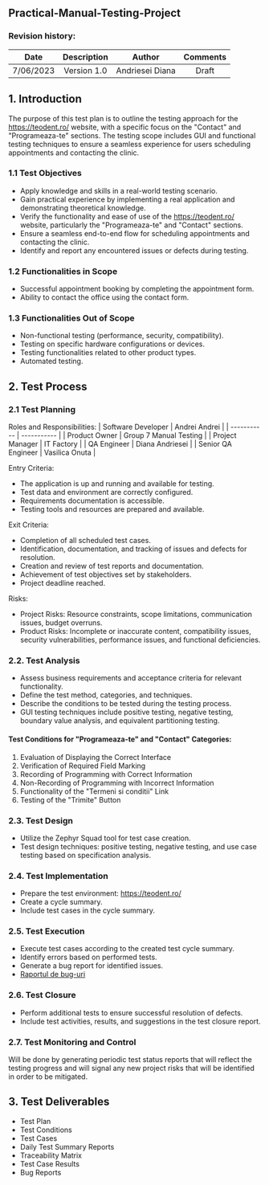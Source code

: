 ## Practical-Manual-Testing-Project

### Revision history:

| Date      | Description | Author    | Comments    |
| :-----------: | :-----------: | :-----------: | :-----------: |
| 7/06/2023      | Version 1.0       |  Andriesei Diana  | Draft    |


## 1. Introduction
The purpose of this test plan is to outline the testing approach for the https://teodent.ro/ website, with a specific focus on the "Contact" and "Programeaza-te" sections. The testing scope includes GUI and functional testing techniques to ensure a seamless experience for users scheduling appointments and contacting the clinic.

### 1.1 Test Objectives
* Apply knowledge and skills in a real-world testing scenario.
* Gain practical experience by implementing a real application and demonstrating theoretical knowledge.
* Verify the functionality and ease of use of the https://teodent.ro/ website, particularly the "Programeaza-te" and "Contact" sections.
* Ensure a seamless end-to-end flow for scheduling appointments and contacting the clinic.
* Identify and report any encountered issues or defects during testing.

### 1.2 Functionalities in Scope
* Successful appointment booking by completing the appointment form.
* Ability to contact the office using the contact form.

### 1.3 Functionalities Out of Scope
* Non-functional testing (performance, security, compatibility).
* Testing on specific hardware configurations or devices.
* Testing functionalities related to other product types.
* Automated testing.

## 2. Test Process
### 2.1 Test Planning
Roles and Responsibilities:
|  Software Developer    |  Andrei Andrei     |
| ----------- | ----------- |
| Product Owner   |  Group 7 Manual Testing       |
| Project Manager   |  IT Factory      |
|  QA Engineer    |  Diana Andriesei    |
|  Senior QA Engineer   | Vasilica Onuta   |

Entry Criteria:
* The application is up and running and available for testing.
* Test data and environment are correctly configured.
* Requirements documentation is accessible.
* Testing tools and resources are prepared and available.

Exit Criteria:
* Completion of all scheduled test cases.
* Identification, documentation, and tracking of issues and defects for resolution.
* Creation and review of test reports and documentation.
* Achievement of test objectives set by stakeholders.
* Project deadline reached.

Risks:
* Project Risks: Resource constraints, scope limitations, communication issues, budget overruns.
* Product Risks: Incomplete or inaccurate content, compatibility issues, security vulnerabilities, performance issues, and functional deficiencies.

### 2.2. Test Analysis
* Assess business requirements and acceptance criteria for relevant functionality.
* Define the test method, categories, and techniques.
* Describe the conditions to be tested during the testing process.
* GUI testing techniques include positive testing, negative testing, boundary value analysis, and equivalent partitioning testing.

#### Test Conditions for "Programeaza-te" and "Contact" Categories:
1. Evaluation of Displaying the Correct Interface
2. Verification of Required Field Marking
3. Recording of Programming with Correct Information
4. Non-Recording of Programming with Incorrect Information
5. Functionality of the "Termeni si conditii" Link
6. Testing of the "Trimite" Button

### 2.3. Test Design
* Utilize the Zephyr Squad tool for test case creation.
* Test design techniques: positive testing, negative testing, and use case testing based on specification analysis.

### 2.4. Test Implementation
* Prepare the test environment: https://teodent.ro/
* Create a cycle summary.
* Include test cases in the cycle summary.

### 2.5. Test Execution
* Execute test cases according to the created test cycle summary.
* Identify errors based on performed tests.
* Generate a bug report for identified issues.
* [Raportul de bug-uri](TestingDocumentation/RaportDeBug-uri)

### 2.6. Test Closure
* Perform additional tests to ensure successful resolution of defects.
* Include test activities, results, and suggestions in the test closure report.

### 2.7. Test Monitoring and Control
Will be done by generating periodic test status reports that will reflect the testing progress and will signal any new project risks that will be identified in order to be mitigated.

## 3. Test Deliverables
* Test Plan
* Test Conditions
* Test Cases
* Daily Test Summary Reports
* Traceability Matrix
* Test Case Results
* Bug Reports

